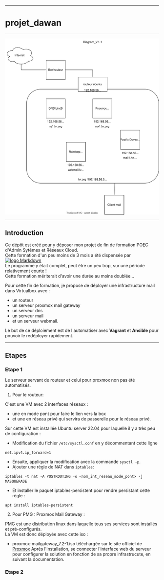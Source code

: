 ***
# projet_dawan
***
![Diagram](projet_dawan.drawio.svg)
***
## Introduction
Ce dépôt est créé pour y déposer mon projet de fin de formation POEC d'Admin Sytèmes et Réseaux Cloud.  
Cette formation d'un peu moins de 3 mois a été dispensée par [![logo Markdown]( https://www.dawan.fr/build/images/dawan-logo.5b6f94e2.png)](https://www.dawan.fr/)  
Le programme y était complet, peut être un peu trop, sur une période relativement courte !  
Cette formation mériterait d'avoir une durée au moins doublée...

Pour cette fin de formation, je propose de déployer une infrastructure mail dans Virtualbox avec :
- un routeur  
- un serveur proxmox mail gateway  
- un serveur dns  
- un serveur mail  
- et un serveur webmail.

Le but de ce déploiement est de l'automatiser avec **Vagrant** et **Ansible** pour pouvoir le redéployer rapidement.
***
## Etapes
### Etape 1
Le serveur servant de routeur et celui pour proxmox non pas été automatisés.

1. Pour le routeur:

C'est une VM avec 2 interfaces réseaux :  
   - une en mode pont pour faire le lien vers la box  
   - et une en réseau privé qui servira de passerelle pour le réseau privé.

Sur cette VM est installée Ubuntu server 22.04 pour laquelle il y a très peu de configuration :  
   - Modification du fichier `/etc/sysctl.conf` en y décommentant cette ligne  
```
net.ipv4.ip_forward=1
```
   - Ensuite, appliquer la modification avec la commande `sysctl -p`.  
   - Ajouter une règle de NAT dans `iptables`:  
```
iptables -t nat -A POSTROUTING -o <nom_int_reseau_mode_pont> -j MASQUERADE
```
   - Et installer le paquet iptables-persistent pour rendre persistant cette règle :  
```
apt install iptables-persistent
```
2. Pour PMG : Proxmox Mail Gateway :

PMG est une distribution linux dans laquelle tous ses services sont installés et pré-configurés.  
La VM est donc déployée avec cette iso :  
   - proxmox-mailgateway_7.2-1.iso téléchargée sur le site officiel de [Proxmox](https://www.proxmox.com/en/downloads)
Après l'installation, se connecter l'interface web du serveur pour configurer la solution en fonction de sa propre infrastrucute, en suivant la documentation.

### Etape 2
